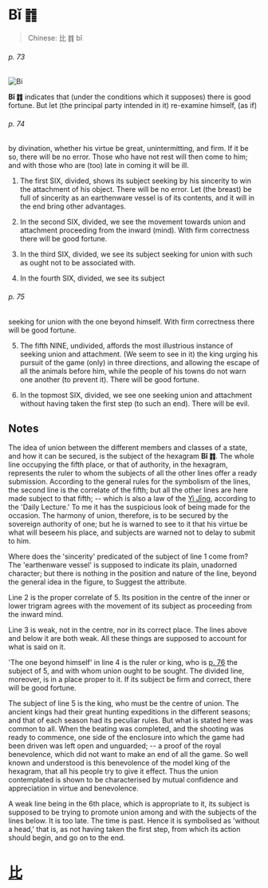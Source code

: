 # Bǐ ䷇

> Chinese: 比 ䷇ bǐ

###### p. 73

![Bi](https://88o.io/wp-content/uploads/2018/09/08-e6af94bi.jpg)

**Bǐ ䷇** indicates that (under the conditions which it supposes) there is good fortune. But let (the principal party intended in it) re-examine himself, (as if) 

###### p. 74

by divination, whether his virtue be great, unintermitting, and firm. If it be so, there will be no error. Those who have not rest will then come to him; and with those who are (too) late in coming it will be ill.

1. The first SIX, divided, shows its subject seeking by his sincerity to win the attachment of his object. There will be no error. Let (the breast) be full of sincerity as an earthenware vessel is of its contents, and it will in the end bring other advantages.

2. In the second SIX, divided, we see the movement towards union and attachment proceeding from the inward (mind). With firm correctness there will be good fortune.

3. In the third SIX, divided, we see its subject seeking for union with such as ought not to be associated with.

4. In the fourth SIX, divided, we see its subject

###### p. 75

seeking for union with the one beyond himself. With firm correctness there will be good fortune.

5. The fifth NINE, undivided, affords the most illustrious instance of seeking union and attachment. (We seem to see in it) the king urging his pursuit of the game (only) in three directions, and allowing the escape of all the animals before him, while the people of his towns do not warn one another (to prevent it). There will be good fortune.

6. In the topmost SIX, divided, we see one seeking union and attachment without having taken the first step (to such an end). There will be evil.

## Notes

The idea of union between the different members and classes of a state, and how it can be secured,
is the subject of the hexagram **Bǐ ䷇**. The whole line occupying the fifth place, or that of authority, in the hexagram,
represents the ruler to whom the subjects of all the other lines offer a ready submission. According to the general rules for the symbolism of the lines, the second line is the correlate of the fifth; but all the other lines are here made subject to that fifth; -- which is also a law of the [Yì Jīng](https://en.wikipedia.org/wiki/I_Ching), according to the 'Daily Lecture.' To me it has the suspicious look of being made for the occasion. The harmony of union, therefore, is to be secured by the sovereign authority of one; but he is warned to see to it that his virtue be what will beseem his place, and subjects are warned not to delay to submit to him.

Where does the 'sincerity' predicated of the subject of line 1 come from? The 'earthenware vessel' is supposed to indicate its plain, unadorned character; but there is nothing in the position and nature of the line, beyond the general idea in the figure, to Suggest the attribute.

Line 2 is the proper correlate of 5. Its position in the centre of the inner or lower trigram agrees with the movement of its subject as proceeding from the inward mind.

Line 3 is weak, not in the centre, nor in its correct place. The lines above and below it are both weak. All these things are supposed to account for what is said on it.

'The one beyond himself' in line 4 is the ruler or king, who is [p. 76](e5b08fe7959cxiaoxu.md#p-76) the subject of 5, and with whom union ought to be sought. The divided line, moreover, is in a place proper to it. If its subject be firm and correct, there will be good fortune.

The subject of line 5 is the king, who must be the centre of union. The ancient kings had their great hunting expeditions in the different seasons; and that of each season had its peculiar rules. But what is stated here was common to all. When the beating was completed, and the shooting was ready to commence, one side of the enclosure into which the game had been driven was left open and unguarded; -- a proof of the royal benevolence, which did not want to make an end of all the game. So well known and understood is this benevolence of the model king of the hexagram, that all his people try to give it effect. Thus the union contemplated is shown to be characterised by mutual confidence and appreciation in virtue and benevolence.

A weak line being in the 6th place, which is appropriate to it, its subject is supposed to be trying to promote union among and with the subjects of the lines below. It is too late. The time is past. Hence it is symbolised as 'without a head,' that is, as not having taken the first step, from which its action should begin, and go on to the end.

# [比](./e6af94bi_cn.md)
